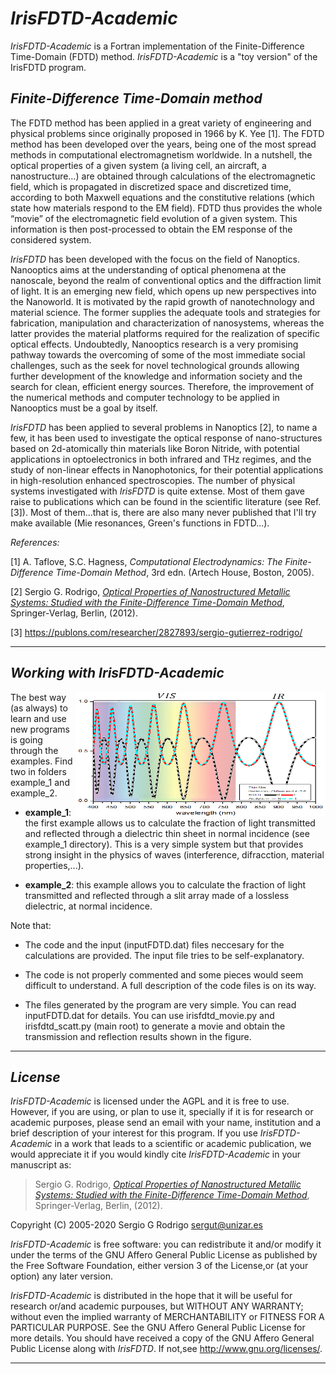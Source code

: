 *IrisFDTD-Academic*    
=========

*IrisFDTD-Academic* is a Fortran implementation of the Finite-Difference Time-Domain (FDTD) method.  *IrisFDTD-Academic* is a "toy version" of the IrisFDTD program.

 

*Finite-Difference Time-Domain method* 
---------------------------------------

The FDTD method has been applied in a great variety of engineering and physical problems since originally proposed in 1966 by K. Yee [1]. The FDTD method has been developed over the years, being one of the most spread methods in computational electromagnetism worldwide. In a nutshell, the optical properties of a given system (a living cell, an aircraft, a nanostructure…)  are obtained through calculations of the  electromagnetic field, which is propagated in discretized space and discretized time, according to both Maxwell equations and the constitutive relations (which state how materials respond to the EM field).  FDTD thus provides the whole “movie” of the electromagnetic field evolution of a given system. This information is then post-processed to obtain the EM response of the considered system.

*IrisFDTD* has been developed with the focus on the field of Nanoptics. Nanooptics aims at the understanding of optical phenomena at the nanoscale, beyond the realm of conventional optics and the diffraction limit of light. It is an emerging new field, which opens up new perspectives into the Nanoworld. It is motivated by the rapid growth of nanotechnology and material science. The former supplies the adequate tools and strategies for fabrication, manipulation and characterization of nanosystems, whereas the latter provides the material platforms required for the realization of specific optical effects. Undoubtedly, Nanooptics research is a very promising pathway towards the overcoming of some of the most immediate social challenges, such as the seek for novel technological grounds allowing further development of the knowledge and information   society and the search for clean, efficient energy sources. Therefore, the improvement of the numerical methods and computer technology to be applied in Nanooptics must be a goal by itself. 

*IrisFDTD* has been applied to several problems in Nanoptics [2], to name a few, it has been used to investigate the optical response of nano-structures based on 2d-atomically thin materials like Boron Nitride, with potential applications in optoelectronics in both infrared and THz regimes, and the study of non-linear effects in Nanophotonics, for their potential applications in high-resolution enhanced spectroscopies. The number of physical systems investigated with *IrisFDTD* is quite extense. Most of them gave raise to publications which can be found in the scientific literature (see Ref. [3]). Most of them...that is, there are also many never published that I'll try make available (Mie resonances, Green's functions in FDTD...).

 *References:*
 
[1] A. Taflove, S.C. Hagness, *Computational Electrodynamics: The Finite-Difference Time-Domain Method*, 3rd edn. (Artech House, Boston, 2005).

[2] Sergio G. Rodrigo, [*Optical Properties of Nanostructured Metallic Systems: Studied with the Finite-Difference Time-Domain Method*](https://www.springer.com/gp/book/9783642230844), Springer-Verlag, Berlin, (2012).

[3] https://publons.com/researcher/2827893/sergio-gutierrez-rodrigo/
 

***

*Working with *IrisFDTD-Academic**
----------------------------------------------------


<img  style="float: right;" src="example_1.png" width="400" height="200">
The best way (as always) to learn and use new programs is going through the examples. Find two in folders example_1 and example_2.

+ **example_1**: the first example allows us to calculate the fraction of light transmitted and reflected through a dielectric thin sheet in normal incidence (see example_1 directory). This is a very simple system but that provides strong insight in the physics of waves (interference, difracction, material properties,...). 

+ **example_2**: this example allows you to calculate the fraction of light transmitted and reflected through a slit array made of a lossless dielectric, at normal incidence. 


Note that: 

+ The code and the input (inputFDTD.dat)  files neccesary for the calculations are provided. The input file tries to be self-explanatory. 

+ The code is not properly commented and some pieces would seem difficult to understand. A full description of the code files is on its way. 

+ The files generated by the program are very simple. You can read inputFDTD.dat for details. You can use irisfdtd_movie.py and irisfdtd_scatt.py (main root) to generate a movie and obtain the transmission and reflection results shown in the figure.

***

*License*
------------------------------------------------------

*IrisFDTD-Academic* is licensed under the AGPL and it is free to use.  However, if you are using, 
or plan to use it, specially if it is for research or academic purposes, please send an email with your name,
institution and a brief description of your interest for this program. If you use *IrisFDTD-Academic* in a work that leads to a 
scientific or academic publication, we would appreciate it if you would kindly cite *IrisFDTD-Academic* in your manuscript as:

> Sergio G. Rodrigo, [*Optical Properties of Nanostructured Metallic Systems: Studied with the Finite-Difference Time-Domain Method*](https://www.springer.com/gp/book/9783642230844), Springer-Verlag, Berlin, (2012).

Copyright (C) 2005-2020 Sergio G Rodrigo <sergut@unizar.es>

*IrisFDTD-Academic* is free software: you can redistribute it and/or modify it under the terms of the GNU Affero General Public License as published by the Free Software Foundation, either version 3 of the License,or (at your option) any later version.
  
*IrisFDTD-Academic* is distributed in the hope that it will be useful for research or/and academic purpouses, but WITHOUT ANY WARRANTY; without even the implied warranty of MERCHANTABILITY or FITNESS FOR A PARTICULAR PURPOSE. See the GNU Affero General Public License for more details. You should have received a copy of the GNU Affero General Public License along with *IrisFDTD*. If not,see <http://www.gnu.org/licenses/>.

***



```python

```
